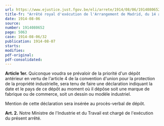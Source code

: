 ```yaml
---
url: https://www.ejustice.just.fgov.be/eli/arrete/1914/08/06/1914080652/justel
title-fr: "Arrêté royal d'exécution de l'Arrangement de Madrid, du 14 avril 1891, pour l'enregistrement international des marques de fabrique ou de commerce, révisé à Bruxelles le 14 décembre 1900 et à Washington le 2 juin 1914."
date: 1914-08-06
source:
number: 1914080652
page: 5063
case: 1914-08-06/32
publication: 1914-08-07
starts:
modifies:
pdf-original:
pdf-consolidated:
---
```


**Article 1er.** Quiconque voudra se prévaloir de la priorité d'un dépôt antérieur en vertu de l'article 4 de la convention d'union pour la protection de la propriété industrielle, sera tenu de faire une déclaration indiquant la date et le pays de ce dépôt au moment où il dépôse soit une marque de fabrique ou de commerce, soit un dessin ou modèle industriel.

Mention de cette déclaration sera insérée au procès-verbal de dépôt.

**Art. 2.** Notre Ministre de l'Industrie et du Travail est chargé de l'exécution du présent arrêté.
